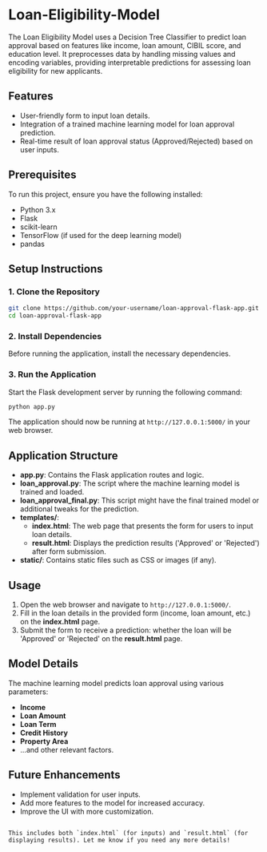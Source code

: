 # Loan-Eligibility-Model
The Loan Eligibility Model uses a Decision Tree Classifier to predict loan approval based on features like income, loan amount, CIBIL score, and education level. It preprocesses data by handling missing values and encoding variables, providing interpretable predictions for assessing loan eligibility for new applicants.

## Features
- User-friendly form to input loan details.
- Integration of a trained machine learning model for loan approval prediction.
- Real-time result of loan approval status (Approved/Rejected) based on user inputs.

## Prerequisites
To run this project, ensure you have the following installed:
- Python 3.x
- Flask
- scikit-learn
- TensorFlow (if used for the deep learning model)
- pandas

## Setup Instructions

### 1. Clone the Repository
```bash
git clone https://github.com/your-username/loan-approval-flask-app.git
cd loan-approval-flask-app
```

### 2. Install Dependencies
Before running the application, install the necessary dependencies.

### 3. Run the Application
Start the Flask development server by running the following command:
```bash
python app.py
```

The application should now be running at `http://127.0.0.1:5000/` in your web browser.

## Application Structure

- **app.py**: Contains the Flask application routes and logic.
- **loan_approval.py**: The script where the machine learning model is trained and loaded.
- **loan_approval_final.py**: This script might have the final trained model or additional tweaks for the prediction.
- **templates/**: 
  - **index.html**: The web page that presents the form for users to input loan details.
  - **result.html**: Displays the prediction results ('Approved' or 'Rejected') after form submission.
- **static/**: Contains static files such as CSS or images (if any).

## Usage
1. Open the web browser and navigate to `http://127.0.0.1:5000/`.
2. Fill in the loan details in the provided form (income, loan amount, etc.) on the **index.html** page.
3. Submit the form to receive a prediction: whether the loan will be 'Approved' or 'Rejected' on the **result.html** page.

## Model Details
The machine learning model predicts loan approval using various parameters:
- **Income**
- **Loan Amount**
- **Loan Term**
- **Credit History**
- **Property Area**
- ...and other relevant factors.

## Future Enhancements
- Implement validation for user inputs.
- Add more features to the model for increased accuracy.
- Improve the UI with more customization.
```

This includes both `index.html` (for inputs) and `result.html` (for displaying results). Let me know if you need any more details!
